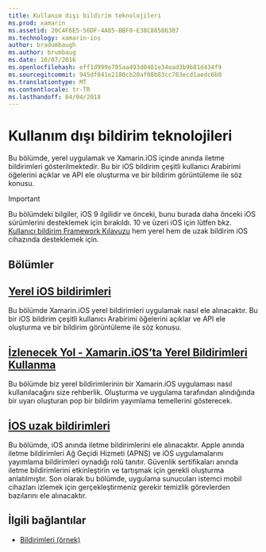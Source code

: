 ```yaml
---
title: Kullanım dışı bildirim teknolojileri
ms.prod: xamarin
ms.assetid: 20C4F6E5-56DF-4A85-BBF0-E38C88586307
ms.technology: xamarin-ios
author: bradumbaugh
ms.author: brumbaug
ms.date: 10/07/2016
ms.openlocfilehash: eff1d999e705aa493d0481e34ead3b9b81d434f9
ms.sourcegitcommit: 945df041e2180cb20af08b83cc703ecd1aedc6b0
ms.translationtype: MT
ms.contentlocale: tr-TR
ms.lasthandoff: 04/04/2018
---
```

# <a name="deprecated-notification-technologies"></a>Kullanım dışı bildirim teknolojileri

Bu bölümde, yerel uygulamak ve Xamarin.iOS içinde anında iletme bildirimleri gösterilmektedir. Bu bir iOS bildirim çeşitli kullanıcı Arabirimi öğelerini açıklar ve API ele oluşturma ve bir bildirim görüntüleme ile söz konusu.

> [!IMPORTANT]
> Bu bölümdeki bilgiler, iOS 9 ilgilidir ve önceki, bunu burada daha önceki iOS sürümlerini desteklemek için bırakıldı. 10 ve üzeri iOS için lütfen bkz. [Kullanıcı bildirim Framework Kılavuzu](~/ios/platform/user-notifications/index.md) hem yerel hem de uzak bildirim iOS cihazında desteklemek için.




## <a name="sections"></a>Bölümler

<a name="Local Notifications In iOS" />

##  <a name="local-notifications-in-ioslocal-notifications-in-iosmd"></a>[Yerel iOS bildirimleri](local-notifications-in-ios.md)

Bu bölümde Xamarin.iOS yerel bildirimleri uygulamak nasıl ele alınacaktır. Bu bir iOS bildirim çeşitli kullanıcı Arabirimi öğelerini açıklar ve API ele oluşturma ve bir bildirim görüntüleme ile söz konusu.

<a name="Local Notifications Walkthrough" />

##  <a name="walkthrough---using-local-notifications-in-xamarinioslocal-notifications-in-ios-walkthroughmd"></a>[İzlenecek Yol - Xamarin.iOS’ta Yerel Bildirimleri Kullanma](local-notifications-in-ios-walkthrough.md)

Bu bölümde biz yerel bildirimlerinin bir Xamarin.iOS uygulaması nasıl kullanılacağını size rehberlik. Oluşturma ve uygulama tarafından alındığında bir uyarı oluşturan pop bir bildirim yayımlama temellerini gösterecek.

<a name="Remote Notifications In iOS" />

##  <a name="remote-notifications-in-iosremote-notifications-in-iosmd"></a>[İOS uzak bildirimleri](remote-notifications-in-ios.md)

Bu bölümde, iOS anında iletme bildirimlerini ele alınacaktır. Apple anında iletme bildirimleri Ağ Geçidi Hizmeti (APNS) ve iOS uygulamalarını yayımlama bildirimleri oynadığı rolü tanıtır. Güvenlik sertifikaları anında iletme bildirimlerini etkinleştirin ve tartışmak için gerekli oluşturma anlatılmıştır. Son olarak bu bölümde, uygulama sunucuları istemci mobil cihazları izlemek için gerçekleştirmeniz gerekir temizlik görevlerden bazılarını ele alınacaktır.

## <a name="related-links"></a>İlgili bağlantılar

- [Bildirimleri (örnek)](https://developer.xamarin.com/samples/monotouch/Notifications/)
